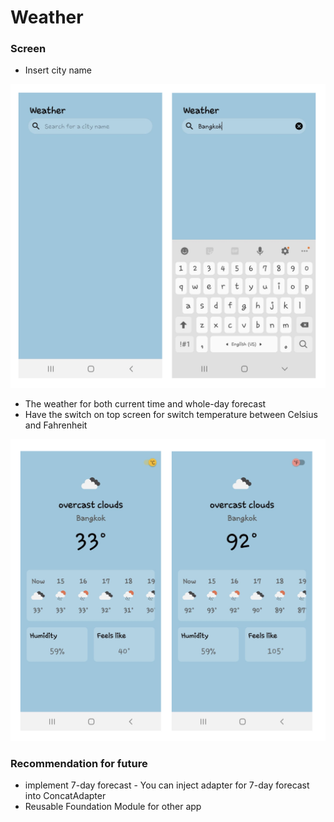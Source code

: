 # Weather

### Screen
* Insert city name

![Scheme](docs/weather_search.png)


* The weather for both current time and whole-day forecast
* Have the switch on top screen for switch temperature between Celsius and Fahrenheit

![Scheme](docs/weather_current.png)

### Recommendation for future
* implement 7-day forecast - You can inject adapter for 7-day forecast into ConcatAdapter
* Reusable Foundation Module for other app
